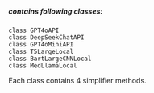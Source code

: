 ##### contains following classes:

```
class GPT4oAPI
class DeepSeekChatAPI
class GPT4oMiniAPI
class T5LargeLocal
class BartLargeCNNLocal
class MedLlamaLocal
```

Each class contains 4 simplifier methods.
